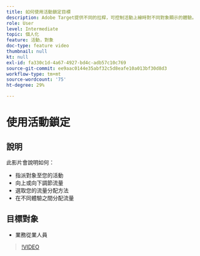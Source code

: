 ```yaml
---
title: 如何使用活動鎖定目標
description: Adobe Target提供不同的拉桿，可控制活動上線時對不同對象顯示的體驗。 了解如何使用對象和流量分配來控制誰可以看到什麼。
role: User
level: Intermediate
topic: 個人化
feature: 活動，對象
doc-type: feature video
thumbnail: null
kt: null
exl-id: fa330c1d-4a67-4927-bd4c-adb57c10c769
source-git-commit: ee9aac0144e35abf32c5d8eafe10a013bf30d8d3
workflow-type: tm+mt
source-wordcount: '75'
ht-degree: 29%

---
```


# 使用活動鎖定

## 說明

此影片會說明如何：

* 指派對象至您的活動
* 向上或向下調節流量
* 選取您的流量分配方法
* 在不同體驗之間分配流量

## 目標對象

* 業務從業人員

>[!VIDEO](https://video.tv.adobe.com/v/17385/?quality=12)
